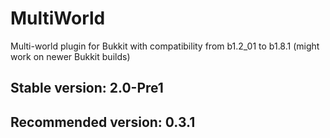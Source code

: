 # MultiWorld
Multi-world plugin for Bukkit with compatibility from b1.2_01 to b1.8.1 (might work on newer Bukkit builds)

## Stable version: 2.0-Pre1

## Recommended version: 0.3.1